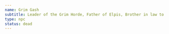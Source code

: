 ```yaml
---
name: Grim Gash
subtitle: Leader of the Grim Horde, Father of Elpis, Brother in law to King Goruk Ukatie
type: npc
status: dead
---
```

